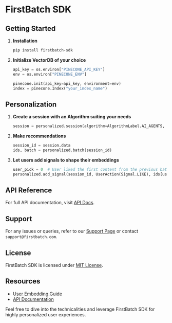 # FirstBatch SDK

## Getting Started

1. **Installation**
    ```bash
    pip install firstbatch-sdk
    ```

2. **Initialize VectorDB of your choice**
    ```python
   api_key = os.environ["PINECONE_API_KEY"]
   env = os.environ["PINECONE_ENV"]

   pinecone.init(api_key=api_key, environment=env)
   index = pinecone.Index("your_index_name")
    ```

## Personalization

1. **Create a session with an Algorithm suiting your needs**
    ```python 
   session = personalized.session(algorithm=AlgorithmLabel.AI_AGENTS, vdbid="my_pinecone_db")
    ```

2. **Make recommendations**
    ```python
   session_id = session.data
   ids, batch = personalized.batch(session_id)
    ```
3. **Let users add signals to shape their embeddings**
   ```python
   user_pick = 0  # User liked the first content from the previous batch.
   personalized.add_signal(session_id, UserAction(Signal.LIKE), ids[user_pick])
   ```

## API Reference

For full API documentation, visit [API Docs](your_documentation_url_here).

## Support

For any issues or queries, refer to our [Support Page](your_support_page_url_here) or contact `support@firstbatch.com`.

## License

FirstBatch SDK is licensed under [MIT License](your_license_url_here).
  
## Resources

- [User Embedding Guide](your_guide_url_here)
- [API Documentation](your_documentation_url_here)

Feel free to dive into the technicalities and leverage FirstBatch SDK for highly personalized user experiences.
